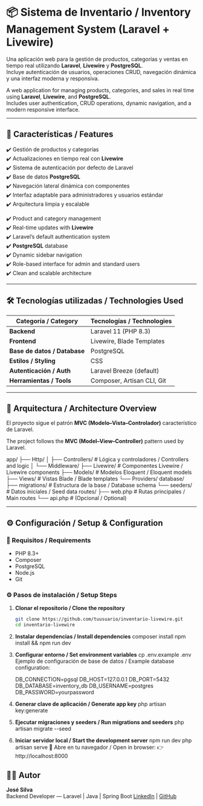 # 📦 Sistema de Inventario / Inventory Management System (Laravel + Livewire)

Una aplicación web para la gestión de productos, categorías y ventas en tiempo real utilizando **Laravel**, **Livewire** y **PostgreSQL**.  
Incluye autenticación de usuarios, operaciones CRUD, navegación dinámica y una interfaz moderna y responsiva.

A web application for managing products, categories, and sales in real time using **Laravel**, **Livewire**, and **PostgreSQL**.  
Includes user authentication, CRUD operations, dynamic navigation, and a modern responsive interface.

---

## 🧩 Características / Features

✔️ Gestión de productos y categorías  
✔️ Actualizaciones en tiempo real con **Livewire**  
✔️ Sistema de autenticación por defecto de Laravel  
✔️ Base de datos **PostgreSQL**  
✔️ Navegación lateral dinámica con componentes  
✔️ Interfaz adaptable para administradores y usuarios estándar  
✔️ Arquitectura limpia y escalable  

✔️ Product and category management  
✔️ Real-time updates with **Livewire**  
✔️ Laravel’s default authentication system  
✔️ **PostgreSQL** database  
✔️ Dynamic sidebar navigation  
✔️ Role-based interface for admin and standard users  
✔️ Clean and scalable architecture  

---

## 🛠️ Tecnologías utilizadas / Technologies Used

| Categoría / Category | Tecnologías / Technologies |
|----------------------|----------------------------|
| **Backend** | Laravel 11 (PHP 8.3) |
| **Frontend** | Livewire, Blade Templates|
| **Base de datos / Database** | PostgreSQL |
| **Estilos / Styling** |  CSS |
| **Autenticación / Auth** | Laravel Breeze (default) |
| **Herramientas / Tools** | Composer, Artisan CLI, Git |

---

## 🧱 Arquitectura / Architecture Overview

El proyecto sigue el patrón **MVC (Modelo–Vista–Controlador)** característico de Laravel.  

The project follows the **MVC (Model–View–Controller)** pattern used by Laravel.

app/
├── Http/
│ ├── Controllers/ # Lógica y controladores / Controllers and logic
│ └── Middleware/
├── Livewire/ # Componentes Livewire / Livewire components
├── Models/ # Modelos Eloquent / Eloquent models
├── Views/ # Vistas Blade / Blade templates
└── Providers/
database/
├── migrations/ # Estructura de la base / Database schema
└── seeders/ # Datos iniciales / Seed data
routes/
├── web.php # Rutas principales / Main routes
└── api.php # (Opcional / Optional)


---

## ⚙️ Configuración / Setup & Configuration

### 🔧 Requisitos / Requirements

- PHP 8.3+
- Composer
- PostgreSQL
- Node.js
- Git

### ⚙️ Pasos de instalación / Setup Steps

1. **Clonar el repositorio / Clone the repository**
   ```bash
   git clone https://github.com/tuusuario/inventario-livewire.git
   cd inventario-livewire
2. **Instalar dependencias / Install dependencies**
composer install
npm install && npm run dev
3. **Configurar entorno / Set environment variables**
cp .env.example .env
Ejemplo de configuración de base de datos / Example database configuration:

	DB_CONNECTION=pgsql
DB_HOST=127.0.0.1
DB_PORT=5432
DB_DATABASE=inventory_db
DB_USERNAME=postgres
DB_PASSWORD=yourpassword

4. **Generar clave de aplicación / Generate app key**
php artisan key:generate
5. **Ejecutar migraciones y seeders / Run migrations and seeders**
php artisan migrate --seed

6. **Iniciar servidor local / Start the development server**
npm run dev
php artisan serve
🔗 Abre en tu navegador / Open in browser:
👉 http://localhost:8000

## 👨‍💻 Autor

**José Silva**  
Backend Developer — Laravel | Java | Spring Boot 
[LinkedIn](https://www.linkedin.com/in/tu-perfil) | [GitHub](https://github.com/tu-usuario)
